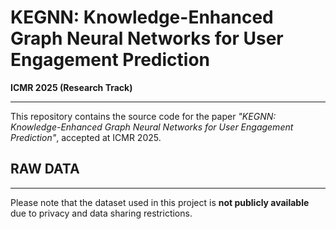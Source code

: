 # KEGNN: Knowledge-Enhanced Graph Neural Networks for User Engagement Prediction  
**ICMR 2025 (Research Track)**

---

This repository contains the source code for the paper *"KEGNN: Knowledge-Enhanced Graph Neural Networks for User Engagement Prediction"*, accepted at ICMR 2025.

## RAW DATA

---

Please note that the dataset used in this project is **not publicly available** due to privacy and data sharing restrictions.


